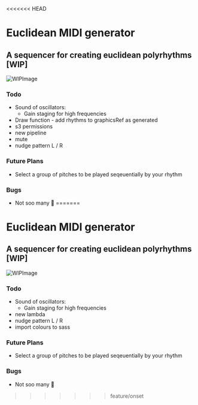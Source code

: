 <<<<<<< HEAD
# Euclidean MIDI generator
## A sequencer for creating euclidean polyrhythms [WIP]
![WIPImage](https://i.imgur.com/qRDU5EG.png)

### Todo
- Sound of oscillators:
  - Gain staging for high frequencies
- Draw function - add rhythms to graphicsRef as generated
- s3 permissions
- new pipeline
- mute
- nudge pattern L / R 

### Future Plans
- Select a group of pitches to be played seqeuentially by your rhythm

### Bugs
- Not soo many 🤠
=======
# Euclidean MIDI generator
## A sequencer for creating euclidean polyrhythms [WIP]
![WIPImage](https://i.imgur.com/qRDU5EG.png)

### Todo
- Sound of oscillators:
  - Gain staging for high frequencies
- new lambda
- nudge pattern L / R 
- import colours to sass

### Future Plans
- Select a group of pitches to be played seqeuentially by your rhythm

### Bugs
- Not soo many 🤠
>>>>>>> feature/onset

